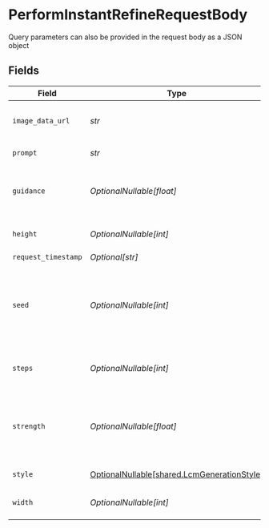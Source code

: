 # PerformInstantRefineRequestBody

Query parameters can also be provided in the request body as a JSON object


## Fields

| Field                                                                                                                                                     | Type                                                                                                                                                      | Required                                                                                                                                                  | Description                                                                                                                                               |
| --------------------------------------------------------------------------------------------------------------------------------------------------------- | --------------------------------------------------------------------------------------------------------------------------------------------------------- | --------------------------------------------------------------------------------------------------------------------------------------------------------- | --------------------------------------------------------------------------------------------------------------------------------------------------------- |
| `image_data_url`                                                                                                                                          | *str*                                                                                                                                                     | :heavy_check_mark:                                                                                                                                        | Image data used to generate image. In base64 format. Prefix: `data:image/jpeg;base64,`                                                                    |
| `prompt`                                                                                                                                                  | *str*                                                                                                                                                     | :heavy_check_mark:                                                                                                                                        | The prompt used to generate images                                                                                                                        |
| `guidance`                                                                                                                                                | *OptionalNullable[float]*                                                                                                                                 | :heavy_minus_sign:                                                                                                                                        | How strongly the generation should reflect the prompt. Must be a float between 0.5 and 20.                                                                |
| `height`                                                                                                                                                  | *OptionalNullable[int]*                                                                                                                                   | :heavy_minus_sign:                                                                                                                                        | The output width of the image. Must be 512, 640 or 1024.                                                                                                  |
| `request_timestamp`                                                                                                                                       | *Optional[str]*                                                                                                                                           | :heavy_minus_sign:                                                                                                                                        | N/A                                                                                                                                                       |
| `seed`                                                                                                                                                    | *OptionalNullable[int]*                                                                                                                                   | :heavy_minus_sign:                                                                                                                                        | Apply a fixed seed to maintain consistency across generation sets. The maximum seed value is 2147483637 for Flux and 9999999998 for other models          |
| `steps`                                                                                                                                                   | *OptionalNullable[int]*                                                                                                                                   | :heavy_minus_sign:                                                                                                                                        | The number of steps to use for the generation. Must be between 4 and 16.                                                                                  |
| `strength`                                                                                                                                                | *OptionalNullable[float]*                                                                                                                                 | :heavy_minus_sign:                                                                                                                                        | Creativity strength of generation. Higher strength will deviate more from the original image supplied in imageDataUrl. Must be a float between 0.1 and 1. |
| `style`                                                                                                                                                   | [OptionalNullable[shared.LcmGenerationStyle]](../../models/shared/lcmgenerationstyle.md)                                                                  | :heavy_minus_sign:                                                                                                                                        | The style to generate LCM images with.                                                                                                                    |
| `width`                                                                                                                                                   | *OptionalNullable[int]*                                                                                                                                   | :heavy_minus_sign:                                                                                                                                        | The output width of the image. Must be 512, 640 or 1024.                                                                                                  |
